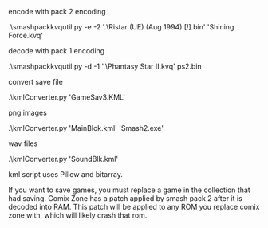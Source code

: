 encode with pack 2 encoding

.\smashpackkvqutil.py -e -2 '.\Ristar (UE) (Aug 1994) [!].bin' 'Shining Force.kvq'

decode with pack 1 encoding

.\smashpackkvqutil.py -d -1 '.\Phantasy Star II.kvq' ps2.bin


convert save file

.\kmlConverter.py 'GameSav3.KML'

png images

.\kmlConverter.py 'MainBlok.kml' 'Smash2.exe'

wav files

.\kmlConverter.py 'SoundBlk.kml'


kml script uses Pillow and bitarray.


If you want to save games, you must replace a game in the collection that had saving.
Comix Zone has a patch applied by smash pack 2 after it is decoded into RAM.
This patch will be applied to any ROM you replace comix zone with, which will likely crash that rom.

